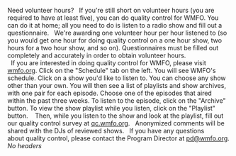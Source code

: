 Need volunteer hours?
 
If you're still short on volunteer hours (you are required to have at
least five), you can do quality control for WMFO. You can do it at home;
all you need to do is listen to a radio show and fill out a
questionnaire.
 
We're awarding one volunteer hour per hour listened to (so you would get
one hour for doing quality control on a one hour show, two hours for a
two hour show, and so on). Questionnaires must be filled out completely
and accurately in order to obtain volunteer hours.\
 
If you are interested in doing quality control for WMFO, please visit
[wmfo.org](http://wmfo.org "http://wmfo.org"). Click on the "Schedule"
tab on the left. You will see WMFO's schedule. Click on a show you'd
like to listen to. You can choose any show other than your own. You will
then see a list of playlists and show archives, with one pair for each
episode. Choose one of the episodes that aired within the past three
weeks. To listen to the episode, click on the "Archive" button. To view
the show playlist while you listen, click on the "Playlist" button. 
 
Then, while you listen to the show and look at the playlist, fill out
our quality control survey at
[qc.wmfo.org](http://qc.wmfo.org "http://qc.wmfo.org").
 
Anonymized comments will be shared with the DJs of reviewed shows.
 
If you have any questions about quality control, please contact the
Program Director at
[pd@wmfo.org](mailto:pd@wmfo.org "mailto:pd@wmfo.org").
*No headers*
